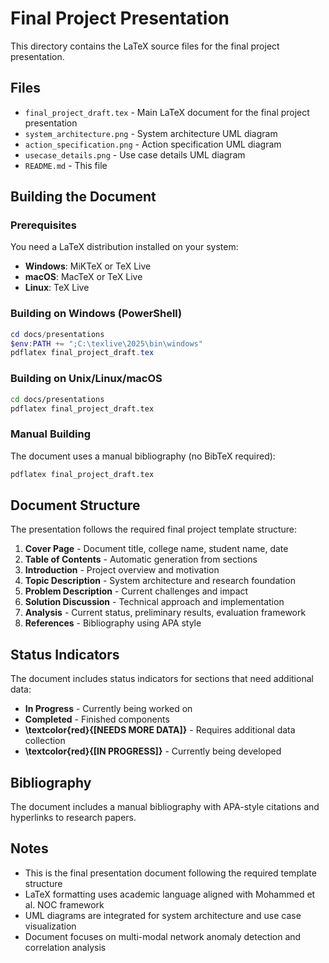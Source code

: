 # Final Project Presentation

This directory contains the LaTeX source files for the final project presentation.

## Files

- `final_project_draft.tex` - Main LaTeX document for the final project presentation
- `system_architecture.png` - System architecture UML diagram
- `action_specification.png` - Action specification UML diagram  
- `usecase_details.png` - Use case details UML diagram
- `README.md` - This file

## Building the Document

### Prerequisites

You need a LaTeX distribution installed on your system:

- **Windows**: MiKTeX or TeX Live
- **macOS**: MacTeX or TeX Live
- **Linux**: TeX Live

### Building on Windows (PowerShell)

```powershell
cd docs/presentations
$env:PATH += ";C:\texlive\2025\bin\windows"
pdflatex final_project_draft.tex
```

### Building on Unix/Linux/macOS

```bash
cd docs/presentations
pdflatex final_project_draft.tex
```

### Manual Building

The document uses a manual bibliography (no BibTeX required):

```bash
pdflatex final_project_draft.tex
```

## Document Structure

The presentation follows the required final project template structure:

1. **Cover Page** - Document title, college name, student name, date
2. **Table of Contents** - Automatic generation from sections
3. **Introduction** - Project overview and motivation
4. **Topic Description** - System architecture and research foundation
5. **Problem Description** - Current challenges and impact
6. **Solution Discussion** - Technical approach and implementation
7. **Analysis** - Current status, preliminary results, evaluation framework
8. **References** - Bibliography using APA style

## Status Indicators

The document includes status indicators for sections that need additional data:

- **In Progress** - Currently being worked on
- **Completed** - Finished components
- **\textcolor{red}{[NEEDS MORE DATA]}** - Requires additional data collection
- **\textcolor{red}{[IN PROGRESS]}** - Currently being developed

## Bibliography

The document includes a manual bibliography with APA-style citations and hyperlinks to research papers.

## Notes

- This is the final presentation document following the required template structure
- LaTeX formatting uses academic language aligned with Mohammed et al. NOC framework
- UML diagrams are integrated for system architecture and use case visualization
- Document focuses on multi-modal network anomaly detection and correlation analysis
